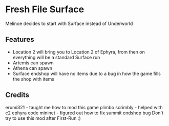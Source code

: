 # Fresh File Surface

Melinoe decides to start with Surface instead of Underworld

## Features

- Location 2 will bring you to Location 2 of Ephyra, from then on everything will be a standard Surface run
- Artemis can spawn 
- Athena can spawn
- Surface endshop will have no items due to a bug in how the game fills the shop with items
## Credits
erumi321 - taught me how to mod this game
plimbo scrimbly - helped with c2 ephyra code
mininet - figured out how to fix summit endshop bug
Don't try to use this mod after First-Run :)
